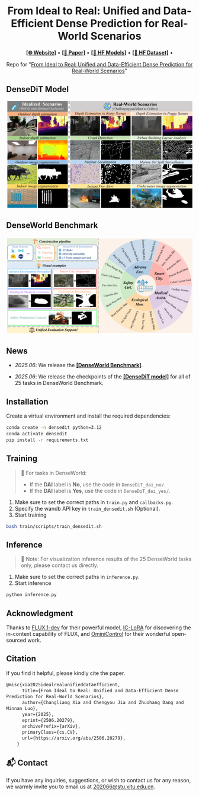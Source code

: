 <h1 align="center">
From Ideal to Real: Unified and Data-Efficient Dense Prediction for Real-World Scenarios
</h1>
<p align="center">
  <a href="https://xcltql666.github.io/DenseDiTProj/"><b>[🌐 Website]</b></a> •
  <a href="https://arxiv.org/abs/2506.20279"><b>[📜 Paper]</b></a> •
  <a href="https://huggingface.co/xcll/DenseDiT_Model"><b>[🤗 HF Models]</b></a> •  
  <a href="https://huggingface.co/datasets/xcll/DenseWorld_Benchmark"><b>[🤗 HF Dataset]</b></a> •  
</p>


<p align="center">
Repo for "<a href="https://arxiv.org/abs/2506.20279" target="_blank">From Ideal to Real: Unified and Data-Efficient Dense Prediction for Real-World Scenarios</a>"
</p>


## DenseDiT Model
![DenseDiT](./examples/visual_examples.jpg)

## DenseWorld Benchmark
![DenseDiT](./examples/denseworld.jpg)

##  News

- _2025.06_:  We release the <a href="https://huggingface.co/datasets/xcll/DenseWorld_Benchmark"><b>[DenseWorld Benchmark]</b></a>.

- _2025.06_:  We release the checkpoints of the <a href="https://huggingface.co/xcll/DenseDiT_Model"><b>[DenseDiT model]</b></a> for all of 25 tasks in DenseWorld Benchmark.


## Installation
Create a virtual environment and install the required dependencies:
```bash
conda create -n densedit python=3.12
conda activate densedit
pip install -r requirements.txt
```

## Training
> 📌 For tasks in DenseWorld:
> - If the **DAI** label is **No**, use the code in ```DenseDiT_dai_no/```.
> - If the **DAI** label is **Yes**, use the code in ```DenseDiT_dai_yes/```.

1. Make sure to set the correct paths in ```train.py``` and ```callbacks.py```.
2. Specify the wandb API key in ```train_densedit.sh``` (Optional).
3. Start training
```bash
bash train/scripts/train_densedit.sh
```

## Inference
> 👀 Note: For visualization inference results of the 25 DenseWorld tasks only, please contact us directly.
1. Make sure to set the correct paths in ```inference.py```.
2. Start inference
```bash
python inference.py
```

## Acknowledgment
  Thanks to <a href="https://huggingface.co/black-forest-labs/FLUX.1-dev" target="_blank">FLUX.1-dev</a> for their powerful model, <a href="https://github.com/ali-vilab/In-Context-LoRA" target="_blank">IC-LoRA</a> for discovering the in-context capability of FLUX, and <a href="https://github.com/Yuanshi9815/OminiControl" target="_blank">OminiControl</a> for their wonderful open-sourced work.

## Citation
If you find it helpful, please kindly cite the paper.
```
@misc{xia2025idealrealunifieddataefficient,
      title={From Ideal to Real: Unified and Data-Efficient Dense Prediction for Real-World Scenarios}, 
      author={Changliang Xia and Chengyou Jia and Zhuohang Dang and Minnan Luo},
      year={2025},
      eprint={2506.20279},
      archivePrefix={arXiv},
      primaryClass={cs.CV},
      url={https://arxiv.org/abs/2506.20279}, 
    }
```

## 📬 Contact

If you have any inquiries, suggestions, or wish to contact us for any reason, we warmly invite you to email us at 202066@stu.xjtu.edu.cn.
